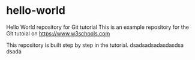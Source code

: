 # hello-world
Hello World repository for Git tutorial
This is an example repository for the Git tutoial on https://www.w3schools.com

This repository is built step by step in the tutorial.
dsadsadsadasdasdsa
dsada
